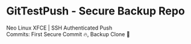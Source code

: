 # GitTestPush - Secure Backup Repo  
Neo Linux XFCE | SSH Authenticated Push  
Commits: First Secure Commit 🔥, Backup Clone 🧠
